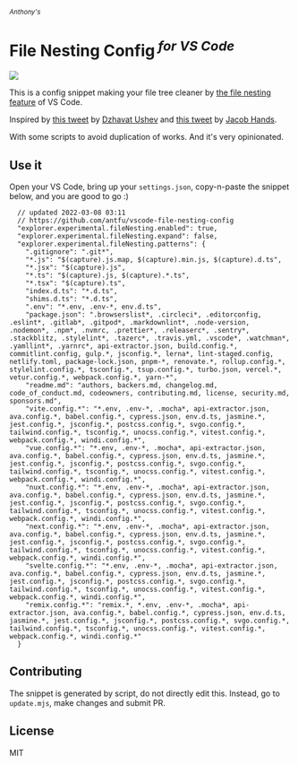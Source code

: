 <sub><em>Anthony's</em></sub>
<h1>File Nesting Config<sup><em> for VS Code</em></sup></h1>

![](https://user-images.githubusercontent.com/11247099/157142238-b00deecb-8d56-424f-9b20-ef6a6f5ddf99.png)

This is a config snippet making your file tree cleaner by [the file nesting feature](https://code.visualstudio.com/updates/v1_64#_explorer-file-nesting) of VS Code.

Inspired by [this tweet](https://twitter.com/dzhavatushev/status/1500511236634599430) by [Dzhavat Ushev](https://twitter.com/dzhavatushev) and [this tweet](https://twitter.com/jachands/status/1500173829733240844) by [Jacob Hands](https://twitter.com/jachands).

With some scripts to avoid duplication of works. And it's very opinionated.

## Use it

Open your VS Code, bring up your `settings.json`, copy-n-paste the snippet below, and you are good to go :)

```jsonc
  // updated 2022-03-08 03:11
  // https://github.com/antfu/vscode-file-nesting-config
  "explorer.experimental.fileNesting.enabled": true,
  "explorer.experimental.fileNesting.expand": false,
  "explorer.experimental.fileNesting.patterns": {
    ".gitignore": ".git*",
    "*.js": "$(capture).js.map, $(capture).min.js, $(capture).d.ts",
    "*.jsx": "$(capture).js",
    "*.ts": "$(capture).js, $(capture).*.ts",
    "*.tsx": "$(capture).ts",
    "index.d.ts": "*.d.ts",
    "shims.d.ts": "*.d.ts",
    ".env": "*.env, .env-*, env.d.ts",
    "package.json": ".browserslist*, .circleci*, .editorconfig, .eslint*, .gitlab*, .gitpod*, .markdownlint*, .node-version, .nodemon*, .npm*, .nvmrc, .prettier*, .releaserc*, .sentry*, .stackblitz, .stylelint*, .tazerc*, .travis.yml, .vscode*, .watchman*, .yamllint*, .yarnrc*, api-extractor.json, build.config.*, commitlint.config, gulp.*, jsconfig.*, lerna*, lint-staged.config, netlify.toml, package-lock.json, pnpm-*, renovate.*, rollup.config.*, stylelint.config.*, tsconfig.*, tsup.config.*, turbo.json, vercel.*, vetur.config.*, webpack.config.*, yarn-*",
    "readme.md": "authors, backers.md, changelog.md, code_of_conduct.md, codeowners, contributing.md, license, security.md, sponsors.md",
    "vite.config.*": "*.env, .env-*, .mocha*, api-extractor.json, ava.config.*, babel.config.*, cypress.json, env.d.ts, jasmine.*, jest.config.*, jsconfig.*, postcss.config.*, svgo.config.*, tailwind.config.*, tsconfig.*, unocss.config.*, vitest.config.*, webpack.config.*, windi.config.*",
    "vue.config.*": "*.env, .env-*, .mocha*, api-extractor.json, ava.config.*, babel.config.*, cypress.json, env.d.ts, jasmine.*, jest.config.*, jsconfig.*, postcss.config.*, svgo.config.*, tailwind.config.*, tsconfig.*, unocss.config.*, vitest.config.*, webpack.config.*, windi.config.*",
    "nuxt.config.*": "*.env, .env-*, .mocha*, api-extractor.json, ava.config.*, babel.config.*, cypress.json, env.d.ts, jasmine.*, jest.config.*, jsconfig.*, postcss.config.*, svgo.config.*, tailwind.config.*, tsconfig.*, unocss.config.*, vitest.config.*, webpack.config.*, windi.config.*",
    "next.config.*": "*.env, .env-*, .mocha*, api-extractor.json, ava.config.*, babel.config.*, cypress.json, env.d.ts, jasmine.*, jest.config.*, jsconfig.*, postcss.config.*, svgo.config.*, tailwind.config.*, tsconfig.*, unocss.config.*, vitest.config.*, webpack.config.*, windi.config.*",
    "svelte.config.*": "*.env, .env-*, .mocha*, api-extractor.json, ava.config.*, babel.config.*, cypress.json, env.d.ts, jasmine.*, jest.config.*, jsconfig.*, postcss.config.*, svgo.config.*, tailwind.config.*, tsconfig.*, unocss.config.*, vitest.config.*, webpack.config.*, windi.config.*",
    "remix.config.*": "remix.*, *.env, .env-*, .mocha*, api-extractor.json, ava.config.*, babel.config.*, cypress.json, env.d.ts, jasmine.*, jest.config.*, jsconfig.*, postcss.config.*, svgo.config.*, tailwind.config.*, tsconfig.*, unocss.config.*, vitest.config.*, webpack.config.*, windi.config.*"
  }
```

## Contributing

The snippet is generated by script, do not directly edit this. Instead, go to `update.mjs`, make changes and submit PR.

## License

MIT

